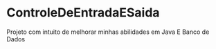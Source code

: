 # ControleDeEntradaESaida
Projeto com intuito de melhorar minhas abilidades em Java E Banco de Dados
